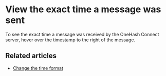 # View the exact time a message was sent

To see the exact time a message was received by the OneHash Connect server, hover over
the timestamp to the right of the message.

## Related articles

* [Change the time format](/help/change-the-time-format)
